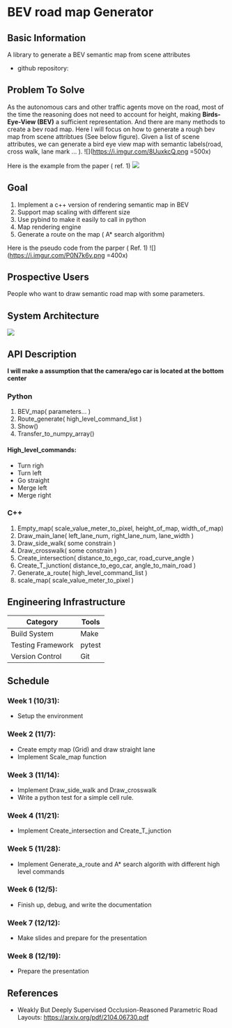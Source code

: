 # BEV road map Generator 
## Basic Information

A library to generate a BEV semantic map from scene attributes

* github repository: []()

## Problem To Solve

As the autonomous cars and other traffic agents move on the road, most of the time the reasoning does not need to account for height, making **Birds-Eye-View (BEV)** a sufficient representation.
And there are many methods to create a bev road map. Here I will focus on how to generate a rough bev map from scene attribtues (See below figure).
Given a list of scene attributes, we can generate a bird eye view map with semantic labels(road, cross walk, lane mark ... ).
![](https://i.imgur.com/8UuxkcQ.png =500x)

Here is the example from the paper ( ref. 1)
![](https://i.imgur.com/dPsNXAW.png)

## Goal 

1. Implement a c++ version of rendering semantic map in BEV
2. Support map scaling with different size
3. Use pybind to make it easily to call in python
4. Map rendering engine
5. Generate a route on the map ( A* search algorithm)



Here is the pseudo code from the parper ( Ref. 1)
![](https://i.imgur.com/P0N7k6v.png =400x)


## Prospective Users

People who want to draw semantic road map with some parameters.

## System Architecture
![](https://i.imgur.com/xb4VAsm.png)
## API Description
**I will make a  assumption that the camera/ego car is located at the bottom center**
### Python

1. BEV_map( parameters... )
2. Route_generate( high_level_command_list )
3. Show()
4. Transfer_to_numpy_array()

#### High_level_commands:
- Turn righ
- Turn left
- Go straight
- Merge left
- Merge right

### C++

1. Empty_map( scale_value_meter_to_pixel, height_of_map, width_of_map)
2. Draw_main_lane( left_lane_num, right_lane_num, lane_width ) 
3. Draw_side_walk( some constrain )
4. Draw_crosswalk( some constrain )
5. Create_intersection( distance_to_ego_car, road_curve_angle )
6. Create_T_junction( distance_to_ego_car, angle_to_main_road  )
7. Generate_a_route( high_level_command_list )
8. scale_map( scale_value_meter_to_pixel )

## Engineering Infrastructure

|Category|Tools|
|--|--|
|Build System|Make|
|Testing Framework|pytest|
|Version Control|Git|

## Schedule


### Week 1 (10/31): 

- Setup the environment


### Week 2 (11/7):
- Create empty map (Grid) and draw straight lane
- Implement Scale_map function


### Week 3 (11/14):

- Implement Draw_side_walk and  Draw_crosswalk
- Write a python test for a simple cell rule.

### Week 4 (11/21):

- Implement Create_intersection and  Create_T_junction



### Week 5 (11/28):

- Implement Generate_a_route and A* search algorith with different high level commands


### Week 6 (12/5):

- Finish up, debug, and write the documentation

### Week 7 (12/12):

- Make slides and prepare for the presentation

### Week 8 (12/19):

- Prepare the presentation


## References

* Weakly But Deeply Supervised Occlusion-Reasoned Parametric Road Layouts: https://arxiv.org/pdf/2104.06730.pdf

